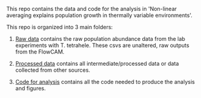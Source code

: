 This repo contains the data and code for the analysis in 'Non-linear averaging explains population growth in thermally variable environments'. 

This repo is organized into 3 main folders: 


1. [Raw data](https://github.com/JoeyBernhardt/thermal-variability/tree/master/Tetraselmis_experiment/data-raw) contains the raw population abundance data from the lab experiments with T. tetrahele. These csvs are unaltered, raw outputs from the FlowCAM. 


2. [Processed data](https://github.com/JoeyBernhardt/thermal-variability/tree/master/Tetraselmis_experiment/data-processed) contains all intermediate/processed data or data collected from other sources. 


3. [Code for analysis](https://github.com/JoeyBernhardt/thermal-variability/tree/master/Tetraselmis_experiment/R) contains all the code needed to produce the analysis and figures. 
